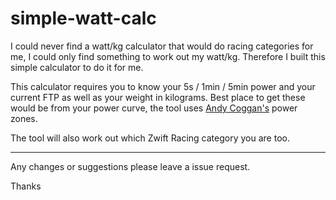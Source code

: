 # simple-watt-calc

I could never find a watt/kg calculator that would do racing categories for me, I could only find something to work out my watt/kg. Therefore I built this simple calculator to do it for me.

This calculator requires you to know your 5s / 1min / 5min power and your current FTP as well as your weight in kilograms. Best place to get these would be from your power curve, the tool uses [Andy Coggan's](http://www.peakscoachinggroup.com/DrAndrewCoggan) power zones.

The tool will also work out which Zwift Racing category you are too.

---

Any changes or suggestions please leave a issue request.

Thanks